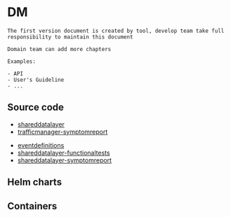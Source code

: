 # DM

```{note}
The first version document is created by tool, develop team take full responsibility to maintain this document

Domain team can add more chapters

Examples:

- API
- User's Guideline
- ...
```

## Source code

- [shareddatalayer](https://gitlabe1.ext.net.nokia.com/rcpsdl/shareddatalayer/-/blob/master/README.md)
- [trafficmanager-symptomreport](https://gitlabe1.ext.net.nokia.com/trafficmanager/trafficmanager-symptomreport/-/blob/master/README.md)
<!-- Need manual update the document link which subystem is in gerrit -->
- [eventdefinitions](https://gerrite1.ext.net.nokia.com:443/scm_rcp/eventdefinitions)
- [shareddatalayer-functionaltests](https://gitlabe1.ext.net.nokia.com/rcpsdl/shareddatalayer-functionaltests/-/blob/master/README.md)
- [shareddatalayer-symptomreport](https://gitlabe1.ext.net.nokia.com/rcpsdl/shareddatalayer-symptomreport/-/blob/master/README.md)

## Helm charts


## Containers

